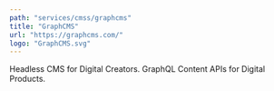 ```yaml
---
path: "services/cmss/graphcms"
title: "GraphCMS"
url: "https://graphcms.com/"
logo: "GraphCMS.svg"
---
```


Headless CMS for Digital Creators. GraphQL Content APIs for Digital Products.
